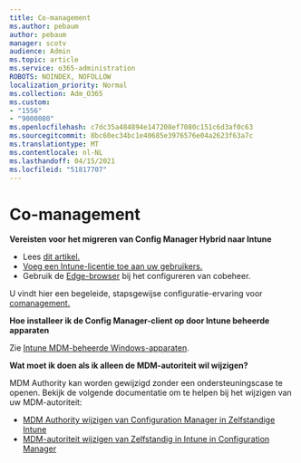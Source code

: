 ```yaml
---
title: Co-management
ms.author: pebaum
author: pebaum
manager: scotv
audience: Admin
ms.topic: article
ms.service: o365-administration
ROBOTS: NOINDEX, NOFOLLOW
localization_priority: Normal
ms.collection: Adm_O365
ms.custom:
- "1556"
- "9000080"
ms.openlocfilehash: c7dc35a484894e147208ef7080c151c6d3af0c63
ms.sourcegitcommit: 8bc60ec34bc1e40685e3976576e04a2623f63a7c
ms.translationtype: MT
ms.contentlocale: nl-NL
ms.lasthandoff: 04/15/2021
ms.locfileid: "51817707"
---
```

# <a name="co-management"></a>Co-management

**Vereisten voor het migreren van Config Manager Hybrid naar Intune**

- Lees [dit artikel.](https://docs.microsoft.com/mem/configmgr/mdm/understand/what-happened-to-hybrid)
- [Voeg een Intune-licentie toe aan uw gebruikers.](https://docs.microsoft.com/mem/intune/fundamentals/licenses-assign)
- Gebruik de [Edge-browser](https://www.microsoft.com/edge) bij het configureren van cobeheer.

U vindt hier een begeleide, stapsgewijse configuratie-ervaring voor [comanagement.](https://admin.microsoft.com/AdminPortal/Home?#/modernonboarding/comanagesetupguide)

**Hoe installeer ik de Config Manager-client op door Intune beheerde apparaten**

Zie [Intune MDM-beheerde Windows-apparaten](https://docs.microsoft.com/mem/configmgr/core/clients/deploy/deploy-clients-to-windows-computers#bkmk_mdm).

**Wat moet ik doen als ik alleen de MDM-autoriteit wil wijzigen?**

MDM Authority kan worden gewijzigd zonder een ondersteuningscase te openen. Bekijk de volgende documentatie om te helpen bij het wijzigen van uw MDM-autoriteit:

- [MDM Authority wijzigen van Configuration Manager in Zelfstandige Intune](https://docs.microsoft.com/mem/configmgr/mdm/understand/what-happened-to-hybrid)
- [MDM-autoriteit wijzigen van Zelfstandig in Intune in Configuration Manager](https://docs.microsoft.com/mem/configmgr/mdm/understand/what-happened-to-hybrid)
